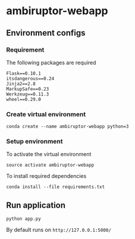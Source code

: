 # ambiruptor-webapp


## Environment configs 

### Requirement

The following packages are required

```
Flask==0.10.1
itsdangerous==0.24
Jinja2==2.8
MarkupSafe==0.23
Werkzeug==0.11.3
wheel==0.29.0
```

### Create virtual environment

```
conda create --name ambiruptor-webapp python=3
```

### Setup environment

To activate the virtual environment
```
source activate ambiruptor-webapp
```

To install required dependencies
```
conda install --file requirements.txt
```

## Run application

```
python app.py
```

By default runs on
```http://127.0.0.1:5000/```